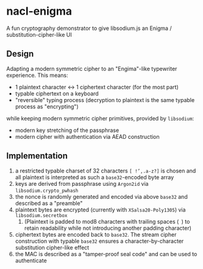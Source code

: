 # nacl-enigma

A fun cryptography demonstrator to give libsodium.js an Enigma / substitution-cipher-like UI


## Design

Adapting a modern symmetric cipher to an "Engima"-like typewriter experience. This means:

- 1 plaintext character <-> 1 ciphertext character (for the most part)
- typable ciphertext on a keyboard
- "reversible" typing process (decryption to plaintext is the same typable process as "encrypting")

while keeping modern symmetric cipher primitives, provided by `libsodium`:

- modern key stretching of the passphrase
- modern cipher with authentication via AEAD construction 


## Implementation

1. a restricted typable charset of 32 characters `[ !’,.a-z?]` is chosen and all plaintext is interpreted as such a `base32`-encoded byte array
2. keys are derived from passphrase using `Argon2id` via `libsodium.crypto_pwhash`
3. the nonce is randomly generated and encoded via above `base32` and described as a "preamble"
4. plaintext bytes are encrypted (currently with `XSalsa20-Poly1305`) via `libsodium.secretbox`
	  1. (Plaintext is padded to mod8 characters with trailing spaces (` `) to retain readability while not introducing another padding character)
5. ciphertext bytes are encoded back to `base32`. The stream cipher construction with typable `base32` ensures a character-by-character substitution cipher-like effect
6. the MAC is described as a "tamper-proof seal code" and can be used to authenticate
